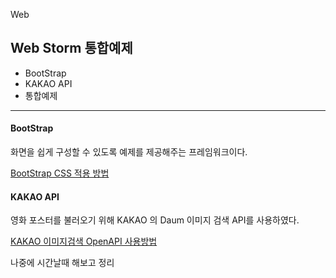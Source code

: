 Web

## Web Storm 통합예제

- BootStrap
- KAKAO API
- 통합예제

---



#### BootStrap

화면을 쉽게 구성할 수 있도록 예제를 제공해주는 프레임워크이다.

[BootStrap CSS 적용 방법](https://csora2.tistory.com/36) 



#### KAKAO API

영화 포스터를 불러오기 위해 KAKAO 의 Daum 이미지 검색 API를 사용하였다.

[KAKAO 이미지검색 OpenAPI 사용방법](https://csora2.tistory.com/37) 



나중에 시간날때 해보고 정리

